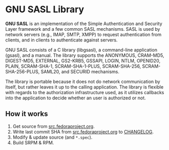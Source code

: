 # GNU SASL Library

**GNU SASL** is an implementation of the Simple Authentication and Security Layer framework and a few common SASL mechanisms. SASL is used by network servers (e.g., IMAP, SMTP, XMPP) to request authentication from clients, and in clients to authenticate against servers.

GNU SASL consists of a C library (libgsasl), a command-line application (gsasl), and a manual. The library supports the ANONYMOUS, CRAM-MD5, DIGEST-MD5, EXTERNAL, GS2-KRB5, GSSAPI, LOGIN, NTLM, OPENID20, PLAIN, SCRAM-SHA-1, SCRAM-SHA-1-PLUS, SCRAM-SHA-256, SCRAM-SHA-256-PLUS, SAML20, and SECURID mechanisms.

The library is portable because it does not do network communication by itself, but rather leaves it up to the calling application. The library is flexible with regards to the authorization infrastructure used, as it utilizes callbacks into the application to decide whether an user is authorized or not. 

## How it works

1. Get source from [src.fedoraproject.org](https://src.fedoraproject.org/rpms/libgsasl).
2. Write last commit SHA from [src.fedoraproject.org](https://src.fedoraproject.org/rpms/libgsasl) to [CHANGELOG](CHANGELOG).
3. Modify & update source (and `*.spec`).
4. Build SRPM & RPM.
